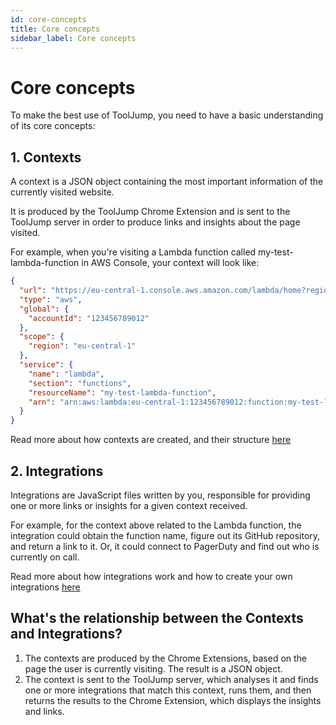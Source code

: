 ```yaml
---
id: core-concepts
title: Core concepts
sidebar_label: Core concepts
---
```


# Core concepts

To make the best use of ToolJump, you need to have a basic understanding of its core concepts:

## 1. Contexts

A context is a JSON object containing the most important information of the currently visited website.

It is produced by the ToolJump Chrome Extension and is sent to the ToolJump server in order to produce links and insights about the page visited.

For example, when you're visiting a Lambda function called my-test-lambda-function in AWS Console, your context will look like:

```json
{
  "url": "https://eu-central-1.console.aws.amazon.com/lambda/home?region=eu-central-1#/functions/my-test-lambda-function?tab=code",
  "type": "aws",
  "global": {
    "accountId": "123456789012"
  },
  "scope": {
    "region": "eu-central-1"
  },
  "service": {
    "name": "lambda",
    "section": "functions",
    "resourceName": "my-test-lambda-function",
    "arn": "arn:aws:lambda:eu-central-1:123456789012:function:my-test-lambda-function"
  }
}
```

Read more about how contexts are created, and their structure [here](./chrome-extension-architecture.md)

## 2. Integrations

Integrations are JavaScript files written by you, responsible for providing one or more links or insights for a given context received.

For example, for the context above related to the Lambda function, the integration could obtain the function name, figure out its GitHub repository, and return a link to it. Or, it could connect to PagerDuty and find out who is currently on call.

Read more about how integrations work and how to create your own integrations [here](./writing-integrations/hello-world.mdx)

## What's the relationship between the Contexts and Integrations?

1. The contexts are produced by the Chrome Extensions, based on the page the user is currently visiting. The result is a JSON object.
1. The context is sent to the ToolJump server, which analyses it and finds one or more integrations that match this context, runs them, and then returns the results to the Chrome Extension, which displays the insights and links.
